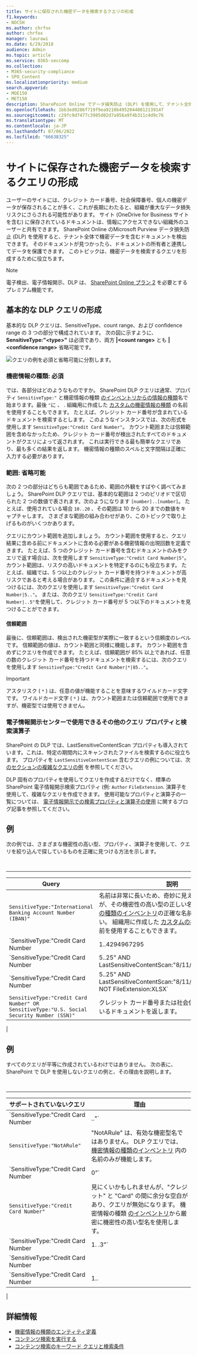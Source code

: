 ```yaml
---
title: サイトに保存された機密データを検索するクエリの形成
f1.keywords:
- NOCSH
ms.author: chrfox
author: chrfox
manager: laurawi
ms.date: 6/29/2018
audience: Admin
ms.topic: article
ms.service: O365-seccomp
ms.collection:
- M365-security-compliance
- SPO_Content
ms.localizationpriority: medium
search.appverid:
- MOE150
- MET150
description: SharePoint Online でデータ損失防止 (DLP) を使用して、テナント全体で機密データを含むドキュメントを検出します。
ms.openlocfilehash: 1bb3ed0286f719f9ea9210b4952044081213914f
ms.sourcegitcommit: c29fc9d7477c3985d02d7a956a9f4b311c4d9c76
ms.translationtype: MT
ms.contentlocale: ja-JP
ms.lasthandoff: 07/06/2022
ms.locfileid: "66638325"
---
```

# <a name="form-a-query-to-find-sensitive-data-stored-on-sites"></a>サイトに保存された機密データを検索するクエリの形成

ユーザーのサイトには、クレジット カード番号、社会保障番号、個人の機密データが保存されることが多く、これが長期にわたると、組織が重大なデータ損失リスクにさらされる可能性があります。 サイト (OneDrive for Business サイトを含む) に保存されているドキュメントは、情報にアクセスできない組織外のユーザーと共有できます。 SharePoint Online のMicrosoft Purview データ損失防止 (DLP) を使用すると、テナント全体で機密データを含むドキュメントを検出できます。 そのドキュメントが見つかったら、ドキュメントの所有者と連携してデータを保護できます。 このトピックは、機密データを検索するクエリを形成するために役立ちます。

> [!NOTE]
> 電子検出、電子情報開示、DLP は、 [SharePoint Online プラン 2](https://go.microsoft.com/fwlink/?LinkId=510080) を必要とするプレミアム機能です。

## <a name="forming-a-basic-dlp-query"></a>基本的な DLP クエリの形成

基本的な DLP クエリは、SensitiveType、count range、および confidence range の 3 つの部分で構成されています。 次の図に示すように、 **SensitiveType:"\<type\>"** は必須であり、両方 **|\<count range\>** とも **|\<confidence range\>** 省略可能です。

![クエリの例を必須と省略可能に分割します。](../media/DLP-query-example-text.png)

### <a name="sensitive-type---required"></a>機密情報の種類: 必須

では、各部分はどのようなものですか。 SharePoint DLP クエリは通常、プロパティ  `SensitiveType:"` と機密情報の種類 [のインベントリからの情報の種類](/Exchange/what-the-sensitive-information-types-in-exchange-look-for-exchange-2013-help)名で始まります。最後  `"`に 、 . 組織用に作成した [カスタムの機密情報の種類](create-a-custom-sensitive-information-type.md) の名前を使用することもできます。 たとえば、クレジット カード番号が含まれているドキュメントを検索するとします。 このようなインスタンスでは、次の形式を使用します  `SensitiveType:"Credit Card Number"`。 カウント範囲または信頼範囲を含めなかったため、クレジット カード番号が検出されたすべてのドキュメントがクエリによって返されます。 これは実行できる最も簡単なクエリであり、最も多くの結果を返します。 機密情報の種類のスペルと文字間隔は正確に入力する必要があります。

### <a name="ranges---optional"></a>範囲: 省略可能

次の 2 つの部分はどちらも範囲であるため、範囲の外観をすばやく調べてみましょう。 SharePoint DLP クエリでは、基本的な範囲は 2 つのピリオドで区切られた 2 つの数値で表されます。次のようになります  `[number]..[number]`。 たとえば、使用されている場合  `10..20` 、その範囲は 10 から 20 までの数値をキャプチャします。 さまざまな範囲の組み合わせがあり、このトピックで取り上げるものがいくつかあります。

クエリにカウント範囲を追加しましょう。 カウント範囲を使用すると、クエリ結果に含める前にドキュメントに含める必要がある機密情報の出現回数を定義できます。 たとえば、5 つのクレジット カード番号を含むドキュメントのみをクエリで返す場合は、次を使用します  `SensitiveType:"Credit Card Number|5"`。 カウント範囲は、リスクの高いドキュメントを特定するのにも役立ちます。 たとえば、組織では、5 つ以上のクレジット カード番号を持つドキュメントが高リスクであると考える場合があります。 この条件に適合するドキュメントを見つけるには、次のクエリを使用します  `SensitiveType:"Credit Card Number|5.."`。 または、次のクエリ  `SensitiveType:"Credit Card Number|..5"`を使用して、クレジット カード番号が 5 つ以下のドキュメントを見つけることができます。

#### <a name="confidence-range"></a>信頼範囲

最後に、信頼範囲は、検出された機密型が実際に一致するという信頼度のレベルです。 信頼範囲の値は、カウント範囲と同様に機能します。 カウント範囲を含めずにクエリを作成できます。 たとえば、信頼範囲が 85% 以上であれば、任意の数のクレジット カード番号を持つドキュメントを検索するには、次のクエリを使用します  `SensitiveType:"Credit Card Number|*|85.."`。

> [!IMPORTANT]
> アスタリスク ( `*` ) は、任意の値が機能することを意味するワイルドカード文字です。 ワイルドカード文字 ( `*` ) は、カウント範囲または信頼範囲で使用できますが、機密型では使用できません。

### <a name="additional-query-properties-and-search-operators-available-in-the-ediscovery-center"></a>電子情報開示センターで使用できるその他のクエリ プロパティと検索演算子

SharePoint の DLP では、LastSensitiveContentScan プロパティも導入されています。これは、特定の期間内にスキャンされたファイルを検索するのに役立ちます。 プロパティを  `LastSensitiveContentScan` 含むクエリの例については、次 [のセクションの複雑なクエリの例](#examples-of-complex-queries) を参照してください。

DLP 固有のプロパティを使用してクエリを作成するだけでなく、標準の SharePoint 電子情報開示検索プロパティ (例:  `Author`  `FileExtension`. 演算子を使用して、複雑なクエリを作成できます。 使用可能なプロパティと演算子の一覧については、 [電子情報開示での検索プロパティと演算子の使用](/archive/blogs/quentin/using-search-properties-and-operators-with-ediscovery) に関するブログ記事を参照してください。

## <a name="examples-of-complex-queries"></a>例

次の例では、さまざまな機密性の高い型、プロパティ、演算子を使用して、クエリを絞り込んで探しているものを正確に見つける方法を示します。

<br>

****

|Query|説明|
|---|---|
|`SensitiveType:"International Banking Account Number (IBAN)"`|名前は非常に長いため、奇妙に見えるかもしれませんが、その機密性の高い型の正しい名前です。 [機密情報の種類のインベントリ](/Exchange/what-the-sensitive-information-types-in-exchange-look-for-exchange-2013-help)の正確な名前を使用してください。 組織用に作成した [カスタムの機密情報の種類](create-a-custom-sensitive-information-type.md) の名前を使用することもできます。|
|`SensitiveType:"Credit Card Number|1..4294967295|1..100"`|これにより、機密性の高い種類の "クレジット カード番号" に少なくとも 1 つの一致するドキュメントが返されます。 各範囲の値は、それぞれの最小値と最大値です。 このクエリを簡単に記述する方法は  `SensitiveType:"Credit Card Number"`、|
|`SensitiveType:"Credit Card Number|5..25" AND LastSensitiveContentScan:"8/11/2018..8/13/2018"`|これにより、2018 年 8 月 11 日から 2018 年 8 月 13 日までスキャンされた 5 ~ 25 個のクレジット カード番号を持つドキュメントが返されます。|
|`SensitiveType:"Credit Card Number|5..25" AND LastSensitiveContentScan:"8/11/2018..8/13/2018" NOT FileExtension:XLSX`|これにより、2018 年 8 月 11 日から 2018 年 8 月 13 日までスキャンされた 5 ~ 25 個のクレジット カード番号を持つドキュメントが返されます。 XLSX 拡張子を持つファイルは、クエリ結果に含まれません。  `FileExtension` は、クエリに含めることができる多くのプロパティの 1 つです。 詳細については、「 [電子情報開示での検索プロパティと演算子の使用](/archive/blogs/quentin/using-search-properties-and-operators-with-ediscovery)」を参照してください。|
|`SensitiveType:"Credit Card Number" OR SensitiveType:"U.S. Social Security Number (SSN)"`|クレジット カード番号または社会保障番号が含まれているドキュメントを返します。|
|

## <a name="examples-of-queries-to-avoid"></a>例

すべてのクエリが平等に作成されているわけではありません。 次の表に、SharePoint で DLP を使用しないクエリの例と、その理由を説明します。

<br>

****

|サポートされていないクエリ|理由|
|---|---|
|`SensitiveType:"Credit Card Number|.."`|少なくとも 1 つの値を追加する必要があります。|
|`SensitiveType:"NotARule"`|"NotARule" は、有効な機密型名ではありません。 DLP クエリでは、 [機密情報の種類のインベントリ](/Exchange/what-the-sensitive-information-types-in-exchange-look-for-exchange-2013-help) 内の名前のみが機能します。|
|`SensitiveType:"Credit Card Number|0"`|0 は、最小値または範囲内の最大値として有効ではありません。|
|`SensitiveType:"Credit Card Number"`|見にくいかもしれませんが、"クレジット" と "Card" の間に余分な空白があり、クエリが無効になります。 機密情報の種類 [のインベントリ](/Exchange/what-the-sensitive-information-types-in-exchange-look-for-exchange-2013-help)から厳密に機密性の高い型名を使用します。|
|`SensitiveType:"Credit Card Number|1. .3"`|2 期間の部分をスペースで区切る必要はありません。|
|`SensitiveType:"Credit Card Number| |1..|80.."`|パイプ区切り記号が多すぎます (\|)。 代わりに、次の形式に従います。 `SensitiveType: "Credit Card Number|1..|80.."`|
|`SensitiveType:"Credit Card Number|1..|80..101"`|信頼度の値はパーセンテージを表すため、100 を超えることはできません。 1 ～ 100 の数値を選択してください。|
|

## <a name="for-more-information"></a>詳細情報

- [機密情報の種類のエンティティ定義](sensitive-information-type-entity-definitions.md)
- [コンテンツ検索を実行する](content-search.md)
- [コンテンツ検索のキーワード クエリと検索条件](keyword-queries-and-search-conditions.md)
